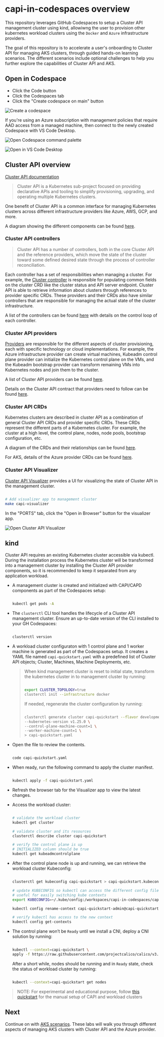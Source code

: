 # capi-in-codespaces overview

This repository leverages GitHub Codespaces to setup a Cluster API management cluster using kind, allowiwng the user to provision other kubernetes workload clusters using the `Docker` and `Azure` infrastructure providers.

The goal of this repository is to accelerate a user's onboarding to Cluster API for managing AKS clusters, through guided hands-on learning scenarios. The different scenarios include optional challenges to help you further explore the capabilities of Cluster API and AKS.

## Open in Codespace

- Click the Code button
- Click the Codespaces tab
- Click the "Create codespace on main" button

![Create a codespace](/images/create-codespace.png)

If you're using an Azure subscription with management policies that require AAD access from a managed machine, then connect to the newly created Codespace with VS Code Desktop.

![Open Codespace command palette](/images/open-command-palette.png)

![Open in VS Code Desktop](/images/open-in-vscode-desktop.png)

## Cluster API overview

[Cluster API documentation](https://cluster-api.sigs.k8s.io/)

> Cluster API is a Kubernetes sub-project focused on providing declarative APIs and tooling to simplify provisioning, upgrading, and operating multiple Kubernetes clusters.

One benefit of Cluster API is a common interface for managing Kubernetes clusters across different infrastructure providers like Azure, AWS, GCP, and more.

A diagram showing the different components can be found [here](https://cluster-api.sigs.k8s.io/user/concepts.html).

### Cluster API controllers

> Cluster API has a number of controllers, both in the core Cluster API and the reference providers, which move the state of the cluster toward some defined desired state through the process of controller reconciliation.

Each controller has a set of responsibilities when managing a cluster. For example, the [Cluster controller](https://cluster-api.sigs.k8s.io/developer/architecture/controllers/cluster.html) is responsible for populating common fields on the cluster CRD like the cluster status and API server endpoint. Cluster API is able to retrieve information about clusters through references to provider specific CRDs. These providers and their CRDs also have similar controllers that are responsible for managing the actual state of the cluster infrastructure.

A list of the controllers can be found [here](https://cluster-api.sigs.k8s.io/developer/architecture/controllers.html) with details on the control loop of each controller.

### Cluster API providers

[Providers](https://cluster-api.sigs.k8s.io/reference/glossary.html#provider) are responsible for the different aspects of cluster provisioning, each with specific technology or cloud implementations. For example, the Azure infrastructure provider can create virtual machines, Kubeadm control plane provider can initialize the Kubernetes control plane on the VMs, and the Kubeadm bootstrap provider can transform remaining VMs into Kubernetes nodes and join them to the cluster.

A list of Cluster API providers can be found [here](https://cluster-api.sigs.k8s.io/reference/providers.html).

Details on the Cluster API contract that providers need to follow can be found [here](https://cluster-api.sigs.k8s.io/developer/providers/contracts.html).

### Cluster API CRDs

Kubernetes clusters are described in cluster API as a combination of general Cluster API CRDs and provider specific CRDs. These CRDs represent the different parts of a Kubernetes cluster. For example, the cluster at a high level, the control plane, nodes, node pools, bootstrap configuration, etc.

A diagram of the CRDs and their relationships can be found [here](https://cluster-api.sigs.k8s.io/developer/crd-relationships.html).

For AKS, details of the Azure provider CRDs can be found [here](https://capz.sigs.k8s.io/topics/managedcluster.html#specification).

### Cluster API Visualizer

[Cluster API Visualizer](https://github.com/Jont828/cluster-api-visualizer#readme) provides a UI for visualizing the state of Cluster API in the management cluster.

```bash

# Add visualizer app to management cluster
make capi-visualizer

```

In the "PORTS" tab, click the "Open in Browser" button for the visualizer app.

![Open Cluster API Visualizer](images/open-capi-visualizer.png)

## kind

Cluster API requires an existing Kubernetes cluster accessible via kubectl. During the installation process the Kubernetes cluster will be transformed into a management cluster by installing the Cluster API provider components, so it is recommended to keep it separated from any application workload.

- A management cluster is created and initialized with CAPI/CAPD components as part of the Codespaces setup:

  ```bash

  kubectl get pods -A

  ```

- The `clusterctl` CLI tool handles the lifecycle of a Cluster API management cluster. Ensure an up-to-date version of the CLI installed to your GH Codespaces:

  ```bash

  clusterctl version

  ```

- A workload cluster configuraton with 1 control plane and 1 worker machine is generated as part of the Codespaces setup. It creates a YAML file named `capi-quickstart.yaml` with a predefined list of Cluster API objects; Cluster, Machines, Machine Deployments, etc.

  > When kind management cluster is reset to initial state, transform the kubernetes cluster in to management cluster by running:
  >
  > ```bash
  >
  > export CLUSTER_TOPOLOGY=true
  > clusterctl init --infrastructure docker
  >
  > ```
  >
  > If needed, regenerate the cluster configuration by running:
  >
  > ```bash
  >
  > clusterctl generate cluster capi-quickstart --flavor development \
  > --kubernetes-version v1.25.0 \
  > --control-plane-machine-count=1 \
  > --worker-machine-count=1 \
  > > capi-quickstart.yaml
  >
  > ```

- Open the file to review the contents.

  ```bash

  code capi-quickstart.yaml

  ```

- When ready, run the following command to apply the cluster manifest.

  ```bash

  kubectl apply -f capi-quickstart.yaml

  ```

- Refresh the browser tab for the Visualizer app to view the latest changes.

- Access the workload cluster:

  ```bash

  # validate the workload cluster
  kubectl get cluster

  # validate cluster and its resources
  clusterctl describe cluster capi-quickstart

  # verify the control plane is up
  # INITIALIZED column should be true
  kubectl get kubeadmcontrolplane

  ```

- After the control plane node is up and running, we can retrieve the workload cluster Kubeconfig:

  ```bash

  clusterctl get kubeconfig capi-quickstart > capi-quickstart.kubeconfig

  # update KUBECONFIG so kubectl can access the different config files.
  # useful for easily switching kube contexts
  export KUBECONFIG=~/.kube/config:/workspaces/capi-in-codespaces/capi-quickstart.kubeconfig

  kubectl config rename-context capi-quickstart-admin@capi-quickstart capi-quickstart

  # verify kubectl has access to the new context
  kubectl config get-contexts

  ```

- The control plane won’t be `Ready` until we install a CNI, deploy a CNI solution by running:

   ```bash

   kubectl --context=capi-quickstart \
   apply -f https://raw.githubusercontent.com/projectcalico/calico/v3.24.1/manifests/calico.yaml

   ```

  After a short while, nodes should be running and in `Ready` state, check the status of workload cluster by running:

  ```bash

  kubectl --context=capi-quickstart get nodes

  ```

> NOTE: For experimental and educational purpose, follow [this quickstart](https://cluster-api.sigs.k8s.io/user/quick-start.html) for the manual setup of CAPI and workload clusters

## Next

Continue on with [AKS scenarios](./docs/1-managed-aks-cluster.md). These labs will walk you through different aspects of managing AKS clusters with Cluster API and the Azure provider.
